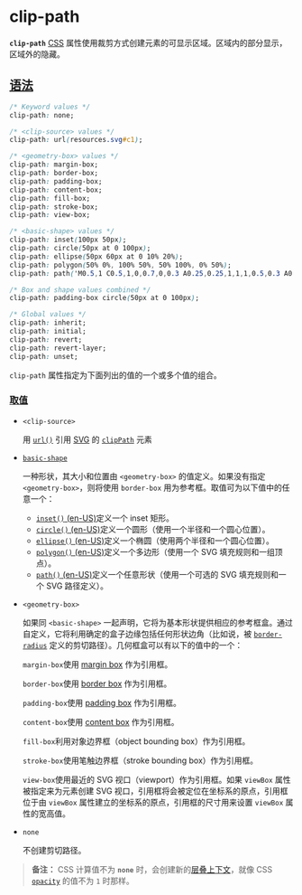 # clip-path

**`clip-path`** [CSS](https://developer.mozilla.org/zh-CN/docs/Web/CSS) 属性使用裁剪方式创建元素的可显示区域。区域内的部分显示，区域外的隐藏。

## [语法](https://developer.mozilla.org/zh-CN/docs/Web/CSS/clip-path#语法)

```css
/* Keyword values */
clip-path: none;

/* <clip-source> values */
clip-path: url(resources.svg#c1);

/* <geometry-box> values */
clip-path: margin-box;
clip-path: border-box;
clip-path: padding-box;
clip-path: content-box;
clip-path: fill-box;
clip-path: stroke-box;
clip-path: view-box;

/* <basic-shape> values */
clip-path: inset(100px 50px);
clip-path: circle(50px at 0 100px);
clip-path: ellipse(50px 60px at 0 10% 20%);
clip-path: polygon(50% 0%, 100% 50%, 50% 100%, 0% 50%);
clip-path: path('M0.5,1 C0.5,1,0,0.7,0,0.3 A0.25,0.25,1,1,1,0.5,0.3 A0.25,0.25,1,1,1,1,0.3 C1,0.7,0.5,1,0.5,1 Z');

/* Box and shape values combined */
clip-path: padding-box circle(50px at 0 100px);

/* Global values */
clip-path: inherit;
clip-path: initial;
clip-path: revert;
clip-path: revert-layer;
clip-path: unset;
```

`clip-path` 属性指定为下面列出的值的一个或多个值的组合。

### [取值](https://developer.mozilla.org/zh-CN/docs/Web/CSS/clip-path#取值)

- `<clip-source>`

  用 [`url()`](https://developer.mozilla.org/zh-CN/docs/Web/CSS/url) 引用 [SVG](https://developer.mozilla.org/zh-CN/docs/Web/SVG) 的 [`clipPath`](https://developer.mozilla.org/zh-CN/docs/Web/SVG/Element/clipPath) 元素

- [`basic-shape`](https://developer.mozilla.org/zh-CN/docs/Web/CSS/basic-shape)

  一种形状，其大小和位置由 `<geometry-box>` 的值定义。如果没有指定 `<geometry-box>`，则将使用 `border-box` 用为参考框。取值可为以下值中的任意一个：

  - [`inset()` (en-US)](https://developer.mozilla.org/en-US/docs/Web/CSS/basic-shape/inset)定义一个 inset 矩形。
  - [`circle()` (en-US)](https://developer.mozilla.org/en-US/docs/Web/CSS/basic-shape/circle)定义一个圆形（使用一个半径和一个圆心位置）。
  - [`ellipse()` (en-US)](https://developer.mozilla.org/en-US/docs/Web/CSS/basic-shape/ellipse)定义一个椭圆（使用两个半径和一个圆心位置）。
  - [`polygon()` (en-US)](https://developer.mozilla.org/en-US/docs/Web/CSS/basic-shape/polygon)定义一个多边形（使用一个 SVG 填充规则和一组顶点）。
  - [`path()` (en-US)](https://developer.mozilla.org/en-US/docs/Web/CSS/path)定义一个任意形状（使用一个可选的 SVG 填充规则和一个 SVG 路径定义）。

- `<geometry-box>`

  如果同 `<basic-shape>` 一起声明，它将为基本形状提供相应的参考框盒。通过自定义，它将利用确定的盒子边缘包括任何形状边角（比如说，被 [`border-radius`](https://developer.mozilla.org/zh-CN/docs/Web/CSS/border-radius) 定义的剪切路径）。几何框盒可以有以下的值中的一个：

  `margin-box`使用 [margin box](https://developer.mozilla.org/zh-CN/docs/Web/CSS/CSS_Shapes/From_box_values#margin-box) 作为引用框。

  `border-box`使用 [border box](https://developer.mozilla.org/zh-CN/docs/Web/CSS/CSS_Shapes/From_box_values#border-box) 作为引用框。

  `padding-box`使用 [padding box](https://developer.mozilla.org/zh-CN/docs/Web/CSS/CSS_Shapes/From_box_values#padding-box) 作为引用框。

  `content-box`使用 [content box](https://developer.mozilla.org/zh-CN/docs/Web/CSS/CSS_Shapes/From_box_values#content-box) 作为引用框。

  `fill-box`利用对象边界框（object bounding box）作为引用框。

  `stroke-box`使用笔触边界框（stroke bounding box）作为引用框。

  `view-box`使用最近的 SVG 视口（viewport）作为引用框。如果 `viewBox` 属性被指定来为元素创建 SVG 视口，引用框将会被定位在坐标系的原点，引用框位于由 `viewBox` 属性建立的坐标系的原点，引用框的尺寸用来设置 `viewBox` 属性的宽高值。

- `none`

  不创建剪切路径。

> **备注：** CSS 计算值不为 **`none`** 时，会创建新的[层叠上下文](https://developer.mozilla.org/zh-CN/docs/Web/CSS/CSS_Positioning/Understanding_z_index/The_stacking_context)，就像 CSS [`opacity`](https://developer.mozilla.org/zh-CN/docs/Web/CSS/opacity) 的值不为 `1` 时那样。

